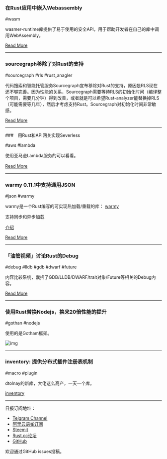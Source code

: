 ### 在Rust应用中嵌入Webassembly

#wasm 

wasmer-runtime库提供了易于使用的安全API，用于帮助开发者在自己的库中调用WebAssembly。

[Read More](https://medium.com/wasmer/executing-webassembly-in-your-rust-application-d5cd32e8ce46)

---

### sourcegraph移除了对Rust的支持

#sourcegraph #rls #rust_anagler

代码搜索和智能托管服务Sourcegraph宣布移除对Rust的支持，原因是RLS现在还不够完善。因为性能的关系，Sourcegraph需要等待RLS的初始化时间（编译整个项目，需要几分钟）得到改善，或者就是可以希望Rust-analyzer能替换掉RLS（可能需要等几年），然后才考虑支持Rust。Sourcegraph对初始化时间非常敏感。

[Read More](https://github.com/sourcegraph/sourcegraph/issues/7)

---

###　用Rust和API网关实现Severless

#aws #lambda

使用亚马逊Lambda服务的可以看看。

[Read More](https://medium.com/@itsHabib/going-serverless-with-rust-and-api-gateway-aa5d1502c32e)　　　　　　　　　　　　　　　　　　

---

### warmy 0.11.1中支持通用JSON

#json #warmy

warmy是一个Rust编写的可实现热加载/重载的库： [warmy](https://github.com/phaazon/warmy)

支持同步和异步加载

[介绍](http://phaazon.net/blog/asynchronous_warmy_prequel)

[Read More](https://phaazon.net/blog/warmy-universal-json)

---

### 「油管视频」讨论Rust的Debug

#debug #lldb #gdb #dwarf #future

内容比较系统，囊括了GDB/LLDB/DWARF/trait对象/Future等相关的Debug内容。

[Read More](https://www.youtube.com/watch?v=elBxMRSNYr4&list=PL85XCvVPmGQhOL-J2Ng7qlPvDVOwYpGTN)

---

### 使用Rust替换Nodejs，换来20倍性能的提升

#gothan #nodejs

使用的是Gotham框架。

![img](https://wx1.sinaimg.cn/mw690/71684decly1fzioa4wsasj20we0ns44a.jpg)

---

### inventory: 提供分布式插件注册表机制

#macro #plugin 

dtolnay的新库，大佬这么高产，一天一个库。

[inventory](https://github.com/dtolnay/inventory)

---

日报订阅地址：

- [Telgram Channel](https://t.me/rust_daily_news )
- [阿里云语雀订阅](https://www.yuque.com/chaosbot/rustnews)
- [Steemit](https://steemit.com/@blackanger)
- [Rust.cc论坛](https://rust.cc)
- [GitHub](https://github.com/RustStudy/rust_daily_news)

欢迎通过GitHub issues投稿。